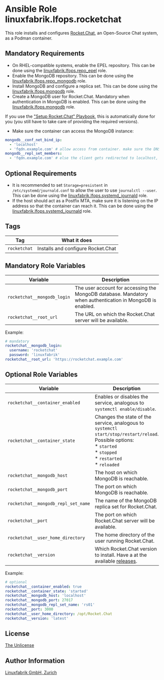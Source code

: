 # Ansible Role linuxfabrik.lfops.rocketchat

This role installs and configures [Rocket.Chat](https://www.rocket.chat/), an Open-Source Chat system, as a Podman container.


## Mandatory Requirements

* On RHEL-compatible systems, enable the EPEL repository. This can be done using the [linuxfabrik.lfops.repo_epel](https://github.com/Linuxfabrik/lfops/tree/main/roles/repo_epel) role.
* Enable the MongoDB repository. This can be done using the [linuxfabrik.lfops.repo_mongodb](https://github.com/Linuxfabrik/lfops/tree/main/roles/repo_mongodb) role.
* Install MongoDB and configure a replica set. This can be done using the [linuxfabrik.lfops.mongodb](https://github.com/Linuxfabrik/lfops/tree/main/roles/mongodb) role.
* Create a MongoDB user for Rocket.Chat. Mandatory when authentication in MongoDB is enabled. This can be done using the [linuxfabrik.lfops.mongodb](https://github.com/Linuxfabrik/lfops/tree/main/roles/mongodb) role.

If you use the ["Setup Rocket.Chat" Playbook](https://github.com/Linuxfabrik/lfops/blob/main/playbooks/setup_rocketchat.yml), this is automatically done for you (you still have to take care of providing the required versions).

* Make sure the container can access the MongoDB instance:
```yaml
mongodb__conf_net_bind_ip:
  - 'localhost'
  - 'fqdn.example.com' # allow access from container. make sure the DNS entry (or /etc/hosts) points to the correct ip (not 127.)
mongodb__repl_set_members:
  - 'fqdn.example.com' # else the client gets redirected to localhost, which does not work from inside the container
```


## Optional Requirements

* It is recommended to set `Storage=presistent` in `/etc/systemd/journald.conf` to allow the user to use `journalctl --user`. This can be done using the [linuxfabrik.lfops.systemd_journald](https://github.com/Linuxfabrik/lfops/tree/main/roles/systemd_journald) role.
* If the host should act as a Postfix MTA, make sure it is listening on the IP address so that the container can reach it. This can be done using the [linuxfabrik.lfops.systemd_journald](https://github.com/Linuxfabrik/lfops/tree/main/roles/systemd_journald) role.


## Tags

| Tag          | What it does                       |
| ---          | ------------                       |
| `rocketchat` | Installs and configure Rocket.Chat |


## Mandatory Role Variables
| Variable                  | Description                                                |
| --------                  | -----------                                                |
| `rocketchat__mongodb_login` | The user account for accessing the MongoDB database. Mandatory when authentication in MongoDB is enabled. |
| `rocketchat__root_url`    | The URL on which the Rocket.Chat server will be available. |

Example:
```yaml
# mandatory
rocketchat__mongodb_login:
  username: 'rocketchat'
  password: 'linuxfabrik'
rocketchat__root_url: 'https://rocketchat.example.com'
```


## Optional Role Variables

| Variable | Description | Default Value |
| -------- | ----------- | ------------- |
| `rocketchat__container_enabled`| Enables or disables the service, analogous to `systemctl enable/disable`. | `true` |
| `rocketchat__container_state` | Changes the state of the service, analogous to `systemctl start/stop/restart/reload`. Possible options:<br> * `started`<br> * `stopped`<br> * `restarted`<br> * `reloaded` | `'started'` |
| `rocketchat__mongodb_host`| The host on which MongoDB is reachable. | `'host.containers.internal'` |
| `rocketchat__mongodb_port`| The port on which MongoDB is reachable. | `27017` |
| `rocketchat__mongodb_repl_set_name`| The name of the MongoDB replica set for Rocket.Chat. | `'rs01'` |
| `rocketchat__port`| The port on which Rocket.Chat server will be available. | `3000` |
| `rocketchat__user_home_directory`| The home directory of the user running Rocket.Chat. | `/opt/rocketchat` |
| `rocketchat__version`| Which Rocket.Chat version to install. Have a at the available [releases](https://github.com/RocketChat/Rocket.Chat/releases). | `'latest'` |

Example:
```yaml
# optional
rocketchat__container_enabled: true
rocketchat__container_state: 'started'
rocketchat__mongodb_host: 'localhost'
rocketchat__mongodb_port: 27017
rocketchat__mongodb_repl_set_name: 'rs01'
rocketchat__port: 3000
rocketchat__user_home_directory: /opt/Rocket.Chat
rocketchat__version: 'latest'
```


## License

[The Unlicense](https://unlicense.org/)


## Author Information

[Linuxfabrik GmbH, Zurich](https://www.linuxfabrik.ch)

